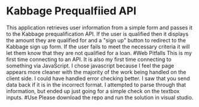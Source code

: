 # Kabbage Prequalfiied API
This application retrieves user information from a simple form and passes it to the Kabbage prequalification API.  If the user is qualified then it displays the amount they are qualified for and a "sign up" button to redirect to the Kabbage sign up form.  If the user fails to meet the necessary criteria it will let them know that they are not qualified for a loan.
#Web Pitfalls
This is my first time connecting to an API.   It is also my first time connecting to something via JavaScript.  I chose javascript because I feel the page appears more cleaner with the majority of the work being handled on the client side.  I could have handled error checking better.  I saw that you send data back if it is in the incorrect format.  I attempted to parse through that information, but ended up just going for a simple check on the textbox inputs.
#Use
Please download the repo and run the solution in visual studio.

